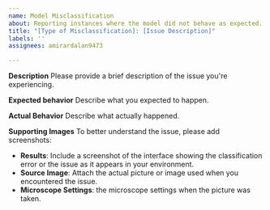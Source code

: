 ```yaml
---
name: Model Misclassification
about: Reporting instances where the model did not behave as expected.
title: "[Type of Misclassification]: [Issue Description]"
labels: ''
assignees: amirardalan9473

---
```


**Description**
Please provide a brief description of the issue you're experiencing.

**Expected behavior**
Describe what you expected to happen.

**Actual Behavior**
Describe what actually happened.

**Supporting Images**
To better understand the issue, please add screenshots:
* **Results**: Include a screenshot of the interface showing the classification error or the issue as it appears in your environment.
* **Source Image**: Attach the actual picture or image used when you encountered the issue.
* **Microscope Settings**:  the microscope settings when the picture was taken.
